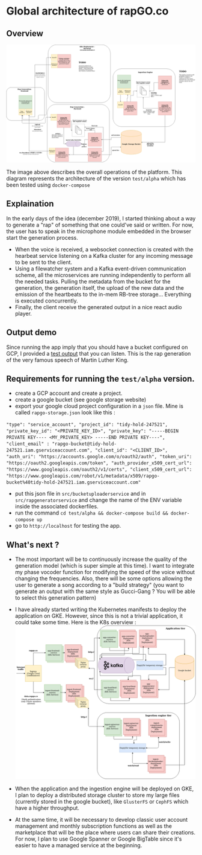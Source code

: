 # Global architecture of rapGO.co

## Overview
![the global architecture](0-Global-arch.png)

The image above describes the overall operations of the platform. This diagram represents the architecture of the version `test/alpha` which has been tested using `docker-compose`

## Explaination

In the early days of the idea (december 2019), I started thinking about a way to generate a "rap" of something that one could've said or written. For now, the user has to speak in the microphone module embedded in the browser start the generation process.
* When the voice is received, a websocket connection is created with the hearbeat service listening on a Kafka cluster for any incoming message to be sent to the client.
* Using a filewatcher system and a Kafka event-driven communication scheme, all the microservices are running independently to perform all the needed tasks. Pulling the metadata from the bucket for the generation, the generation itself, the upload of the new data and the emission of the heartbeats to the in-mem RB-tree storage... Everything is executed concurrently.
* Finally, the client receive the generated output in a nice react audio player. 

## Output demo

Since running the app imply that you should have a bucket configured on GCP, I provided a [test output](output_rapgo.mp3) that you can listen. This is the rap generation of the very famous speech of Martin Luther King.

## Requirements for running the `test/alpha` version.

* create a GCP account and create a project.
* create a google bucket (see google storage website)
* export your google cloud project configuration in a `json` file. Mine is called `rapgo-storage.json` look like this :

`"type": "service_account",
  "project_id": "tidy-hold-247521",
  "private_key_id": "<PRIVATE_KEY_ID>",
  "private_key": "-----BEGIN PRIVATE KEY---- <MY_PRIVATE_KEY> -----END PRIVATE KEY----",
  "client_email" : "rapgo-bucket@tidy-hold-247521.iam.gserviceaccount.com",
  "client_id": "<CLIENT_ID>",
  "auth_uri": "https://accounts.google.com/o/oauth2/auth",
  "token_uri": "https://oauth2.googleapis.com/token",
  "auth_provider_x509_cert_url": "https://www.googleapis.com/oauth2/v1/certs",
  "client_x509_cert_url": "https://www.googleapis.com/robot/v1/metadata/x509/rapgo-bucket%40tidy-hold-247521.iam.gserviceaccount.com"
`

* put this json file in `src/bucketuploaderservice` and in `src/rapgeneratorservice` and change the name of the ENV variable inside the associated dockerfiles. 
* run the command `cd test/alpha && docker-compose build && docker-compose up`
* go to `http://localhost` for testing the app.

## What's next ?

* The most important will be to continuously increase the quality of the generation model (which is super simple at this time). I want to integrate my phase vocoder function for modifying the speed of the voice without changing the frequencies. Also, there will be some options allowing the user to generate a song according to a "build strategy" (you want to generate an output with the same style as Gucci-Gang ? You will be able to select this generation pattern)

* I have already started writing the Kubernetes manifests to deploy the application on GKE. However, since this is not a trivial application, it could take some time. Here is the K8s overview :
![the global architecture](GKE-topology.png)

* When the application and the ingestion engine will be deployed on GKE, I plan to deploy a distributed storage cluster to store my large files (currently stored in the google bucket), like `GlusterFS` or `CephFS` which have a higher throughput.

* At the same time, it will be necessary to develop classic user account management and monthly subscription functions as well as the marketplace that will be the place where users can share their creations. For now, I plan to use Google Spanner or Google BigTable since it's easier to have a managed service at the beginning.
